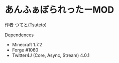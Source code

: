 あんふぁぼられったーMOD
========

作者 つてと(Tsuteto)

Dependences
- Minecraft 1.7.2
- Forge #1060
- Twitter4J (Core, Async, Stream) 4.0.1
